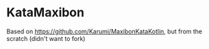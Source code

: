 # KataMaxibon
Based on https://github.com/Karumi/MaxibonKataKotlin, but from the scratch (didn't want to fork)
